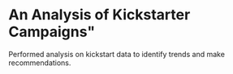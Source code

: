 # An Analysis of Kickstarter Campaigns"
Performed analysis on kickstart data to identify trends and make recommendations.  
